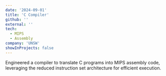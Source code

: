 ```yaml
---
date: '2024-09-01'
title: 'C Compiler'
github: ''
external: ''
tech:
  - MIPS
  - Assembly
company: 'UNSW'
showInProjects: false
---
```


Engineered a compiler to translate C programs into MIPS assembly code, leveraging the reduced instruction set architecture for efficient execution.